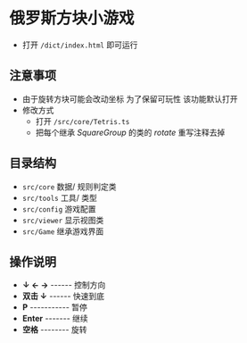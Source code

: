 # 俄罗斯方块小游戏

- 打开 `/dict/index.html` 即可运行


## 注意事项

- 由于旋转方块可能会改动坐标 为了保留可玩性 该功能默认打开
- 修改方式
    - 打开 `/src/core/Tetris.ts`
    - 把每个继承 *SquareGroup* 的类的 *rotate* 重写注释去掉


## 目录结构

- `src/core`    数据/ 规则判定类
- `src/tools`   工具/ 类型
- `src/config`  游戏配置
- `src/viewer`  显示视图类
- `src/Game`    继承游戏界面


## 操作说明
- **↓ ← →** ------ 控制方向
- **双击 ↓** ------ 快速到底
- **P** ----------- 暂停
- **Enter** ------- 继续
- **空格** -------- 旋转

